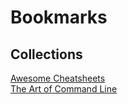 # Bookmarks
## Collections
[Awesome Cheatsheets](https://lecoupa.github.io/awesome-cheatsheets/)\
[The Art of Command Line](https://github.com/jlevy/the-art-of-command-line)
